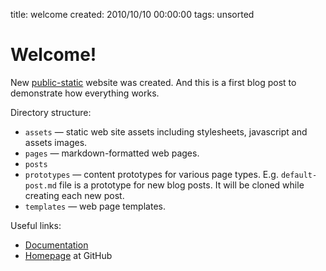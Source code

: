 title: welcome
created: 2010/10/10 00:00:00
tags: unsorted

# Welcome!

New [public-static](http://publicstatic.org) website was created. And this is a first blog post to demonstrate how everything works.

Directory structure:

* `assets` — static web site assets including stylesheets, javascript and assets images.
* `pages` — markdown-formatted web pages.
* `posts`
* `prototypes` — content prototypes for various page types. E.g. `default-post.md` file is a prototype for new blog posts. It will be cloned while creating each new post.
* `templates` — web page templates.

Useful links:

* [Documentation](https://github.com/dreikanter/public-static/blob/master/README.md)
* [Homepage](http://github.com/dreikanter/public-static) at GitHub

